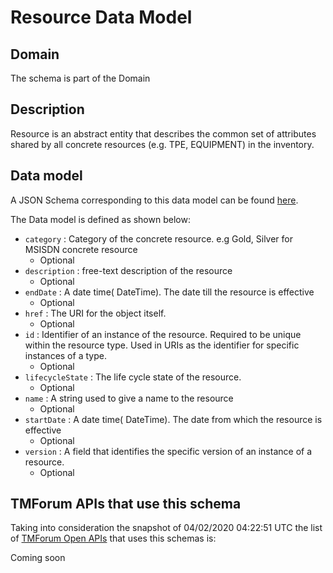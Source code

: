 # Resource Data Model

## Domain

The  schema is part of the  Domain

## Description

Resource is an abstract entity that describes the common set of attributes shared by all concrete resources (e.g. TPE, EQUIPMENT) in the inventory.

## Data model

A JSON Schema corresponding to this data model can be found
[here](https://github.com/tmforum-rand/schemas/blob/candidates/Resource/Resource.schema.json).

The Data model is defined as shown below:
- `category` : Category of the concrete resource. e.g Gold, Silver for MSISDN concrete resource
  - Optional
- `description` : free-text description of the resource
  - Optional
- `endDate` : A date time( DateTime). The date till the resource is effective
  - Optional
- `href` : The URI for the object itself.
  - Optional
- `id` : Identifier of an instance of the resource. Required to be unique within the resource type.  Used in URIs as the identifier for specific instances of a type.
  - Optional
- `lifecycleState` : The life cycle state of the resource.
  - Optional
- `name` : A string used to give a name to the resource
  - Optional
- `startDate` : A date time( DateTime). The date from which the resource is effective
  - Optional
- `version` : A field that identifies the specific version of an instance of a resource.
  - Optional




## TMForum APIs that use this schema

Taking into consideration the snapshot of 04/02/2020 04:22:51 UTC the list of [TMForum Open APIs](https://www.tmforum.org/open-apis/) that uses this schemas is:

Coming soon